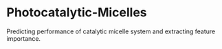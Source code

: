 # Photocatalytic-Micelles
Predicting performance of catalytic micelle system and extracting feature importance.
